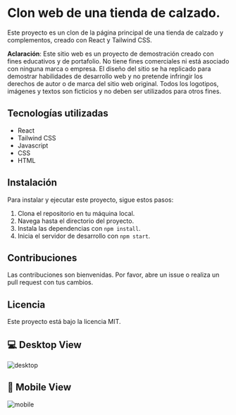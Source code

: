 # Clon web de una tienda de calzado.

Este proyecto es un clon de la página principal de una tienda de calzado y complementos, creado con React y Tailwind CSS.

**Aclaración**: Este sitio web es un proyecto de demostración creado con fines educativos y de portafolio. No tiene fines comerciales ni está asociado con ninguna marca o empresa. El diseño del sitio se ha replicado para demostrar habilidades de desarrollo web y no pretende infringir los derechos de autor o de marca del sitio web original. Todos los logotipos, imágenes y textos son ficticios y no deben ser utilizados para otros fines.

## Tecnologías utilizadas

- React
- Tailwind CSS
- Javascript
- CSS
- HTML

## Instalación

Para instalar y ejecutar este proyecto, sigue estos pasos:

1. Clona el repositorio en tu máquina local.
2. Navega hasta el directorio del proyecto.
3. Instala las dependencias con `npm install`.
4. Inicia el servidor de desarrollo con `npm start`.

## Contribuciones

Las contribuciones son bienvenidas. Por favor, abre un issue o realiza un pull request con tus cambios.

## Licencia

Este proyecto está bajo la licencia MIT.

## :computer: Desktop View

![desktop](https://github.com/diegoworks92/Footwear-web-clone/assets/155651264/659fb7c3-6aaf-4c84-835b-144904d966c8)

## :iphone: Mobile View

![mobile](https://github.com/diegoworks92/Footwear-web-clone/assets/155651264/47f6543a-6fcb-4cb3-8761-de5dd6dcfc88)
